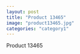 ```yaml
---
layout: post
title: "Product 13465"
image: "product13465.jpg"
categories: "category1"
---
```

Product 13465
